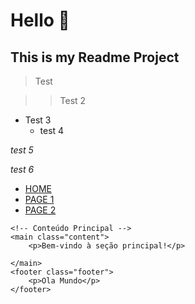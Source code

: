 # Hello 🚀

## This is my Readme Project

> Test

>> Test 2

- Test 3
    - test 4

_test 5_

*test 6*

<!DOCTYPE html>
<html lang="en">
<head>
    <meta charset="UTF-8">
    <meta name="viewport" content="width=device-width, initial-scale=1.0">
    <title>Movies For Me</title>
    <link rel="stylesheet" href="styles/main.css">
    <script src="src/main.js" defer></script>
</head>
<body>
    <!-- NAV BAR = Barra do Topo -->
    <nav class="navbar">
        <ul>
            <li><a href="index.html">HOME</a></li>
            <li><a href="index.html">PAGE 1</a></li>
            <li><a href="index.html">PAGE 2</a></li>
        </ul>
    </nav>

    <!-- Conteúdo Principal -->
    <main class="content">
        <p>Bem-vindo à seção principal!</p>
        
    </main>
    <footer class="footer">
        <p>Ola Mundo</p>
    </footer>
</body>
</html>